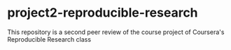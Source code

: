 project2-reproducible-research
==============================

This repository is a second peer review of the course project of Coursera's Reproducible Research class
